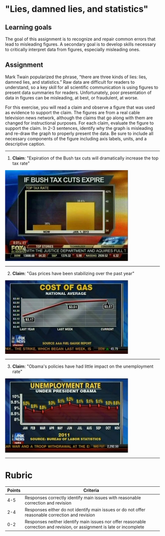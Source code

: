 # "Lies, damned lies, and statistics"

## Learning goals

The goal of this assignment is to recognize and repair common errors that lead to misleading figures. A secondary goal is to develop skills necessary to critically interpret data from figures, especially misleading ones.

## Assignment

Mark Twain popularized the phrase, “there are three kinds of lies: lies, damned lies, and statistics.” Raw data are difficult for readers to understand, so a key skill for all scientific communication is using figures to present data summaries for readers. Unfortunately, poor presentation of data in figures can be misleading, at best, or fraudulent, at worse.

For this exercise, you will read a claim and observe a figure that was used as evidence to support the claim. The figures are from a real cable television news network, although the claims that go along with them are changed for instructional purposes. For each claim, evaluate the figure to support the claim. In 2–3 sentences, identify why the graph is misleading and re-draw the graph to properly present the data. Be sure to include all necessary components of the figure including axis labels, units, and a descriptive caption.

<hr>

1) **Claim**: "Expiration of the Bush tax cuts will dramatically increase the top tax rate"

<img src='../img/lies1.png' width=400></img>

<hr>

2) **Claim**: "Gas prices have been stabilizing over the past year"

<img src='../img/lies2.jpg' width=400></img>

<hr>

3) **Claim**: "Obama's policies have had little impact on the unemployment rate"

<img src='../img/lies3.jpg' width=400></img>

<hr>

# Rubric

Points | Criteria
-- | --
4-5 |  Responses correctly identify main issues with reasonable correction and revision
2-4 | Responses either do not identify main issues or do not offer reasonable correction and revision
0-2 | Responses neither identify main issues nor offer reasonable correction and revision, or assignment is late or incomplete


